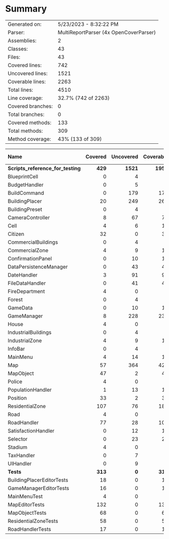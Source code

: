 ﻿# Summary
|||
|:---|:---|
| Generated on: | 5/23/2023 - 8:32:22 PM |
| Parser: | MultiReportParser (4x OpenCoverParser) |
| Assemblies: | 2 |
| Classes: | 43 |
| Files: | 43 |
| Covered lines: | 742 |
| Uncovered lines: | 1521 |
| Coverable lines: | 2263 |
| Total lines: | 4510 |
| Line coverage: | 32.7% (742 of 2263) |
| Covered branches: | 0 |
| Total branches: | 0 |
| Covered methods: | 133 |
| Total methods: | 309 |
| Method coverage: | 43% (133 of 309) |

|**Name**|**Covered**|**Uncovered**|**Coverable**|**Total**|**Line coverage**|**Covered**|**Total**|**Branch coverage**|**Covered**|**Total**|**Method coverage**|
|:---|---:|---:|---:|---:|---:|---:|---:|---:|---:|---:|---:|
|**Scripts_reference_for_testing**|**429**|**1521**|**1950**|**3821**|**22%**|**0**|**0**|****|**86**|**262**|**32.8%**|
|BlueprintCell|0|4|4|18|0%|0|0||0|2|0%|
|BudgetHandler|0|5|5|27|0%|0|0||0|2|0%|
|BuildCommand|0|179|179|288|0%|0|0||0|15|0%|
|BuildingPlacer|20|249|269|497|7.4%|0|0||3|26|11.5%|
|BuildingPreset|0|4|4|24|0%|0|0||0|2|0%|
|CameraController|8|67|75|132|10.6%|0|0||1|9|11.1%|
|Cell|4|6|10|25|40%|0|0||9|15|60%|
|Citizen|32|0|32|76|100%|0|0||9|9|100%|
|CommercialBuildings|0|4|4|18|0%|0|0||0|2|0%|
|CommercialZone|4|9|13|34|30.7%|0|0||2|4|50%|
|ConfirmationPanel|0|10|10|36|0%|0|0||0|3|0%|
|DataPersistenceManager|0|43|43|115|0%|0|0||0|9|0%|
|DateHandler|3|91|94|164|3.1%|0|0||1|14|7.1%|
|FileDataHandler|0|41|41|75|0%|0|0||0|3|0%|
|FireDepartment|4|0|4|18|100%|0|0||2|2|100%|
|Forest|0|4|4|18|0%|0|0||0|2|0%|
|GameData|0|10|10|41|0%|0|0||0|1|0%|
|GameManager|8|228|236|431|3.3%|0|0||1|28|3.5%|
|House|4|0|4|18|100%|0|0||2|2|100%|
|IndustrialBuildings|0|4|4|18|0%|0|0||0|2|0%|
|IndustrialZone|4|9|13|34|30.7%|0|0||2|4|50%|
|InfoBar|0|4|4|23|0%|0|0||0|2|0%|
|MainMenu|4|14|18|56|22.2%|0|0||1|4|25%|
|Map|57|364|421|787|13.5%|0|0||6|34|17.6%|
|MapObject|47|2|49|75|95.9%|0|0||7|9|77.7%|
|Police|4|0|4|20|100%|0|0||2|2|100%|
|PopulationHandler|1|13|14|51|7.1%|0|0||1|5|20%|
|Position|33|2|35|71|94.2%|0|0||9|9|100%|
|ResidentialZone|107|76|183|243|58.4%|0|0||9|10|90%|
|Road|4|0|4|19|100%|0|0||2|2|100%|
|RoadHandler|77|28|105|205|73.3%|0|0||15|16|93.7%|
|SatisfactionHandler|0|12|12|33|0%|0|0||0|2|0%|
|Selector|0|23|23|58|0%|0|0||0|4|0%|
|Stadium|4|0|4|20|100%|0|0||2|2|100%|
|TaxHandler|0|7|7|25|0%|0|0||0|3|0%|
|UIHandler|0|9|9|28|0%|0|0||0|2|0%|
|**Tests**|**313**|**0**|**313**|**689**|**100%**|**0**|**0**|****|**47**|**47**|**100%**|
|BuildingPlacerEditorTests|18|0|18|60|100%|0|0||3|3|100%|
|GameManagerEditorTests|16|0|16|39|100%|0|0||5|5|100%|
|MainMenuTest|4|0|4|37|100%|0|0||1|1|100%|
|MapEditorTests|132|0|132|203|100%|0|0||14|14|100%|
|MapObjectTests|68|0|68|178|100%|0|0||17|17|100%|
|ResidentialZoneTests|58|0|58|96|100%|0|0||4|4|100%|
|RoadHandlerTests|17|0|17|76|100%|0|0||3|3|100%|
